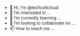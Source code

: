- 👋 Hi, I’m @techcellcloud
- 👀 I’m interested in ...
- 🌱 I’m currently learning ...
- 💞️ I’m looking to collaborate on ...
- 📫 How to reach me ...

<!---
techcellcloud/techcellcloud is a ✨ special ✨ repository because its `README.md` (this file) appears on your GitHub profile.
You can click the Preview link to take a look at your changes.
--->
